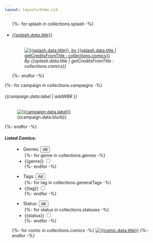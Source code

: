 ```yaml
---
layout: layouts/home.njk
---
```


<section class="splash-banner">
	<ul>
		{%- for splash in collections.splash -%} 
		<li data-title="{{splash.data.title}}"> 
		<h6 class="banner-title">
			<a href="{{splash.data.title | getUrlFromTitle : collections.comics}}"> {{splash.data.title}} </a>
		</h6>
		<figure class="banner-block">
			<a href="{{splash.data.title | getUrlFromTitle : collections.comics}}" class="banner-image">
				<img src="{{splash.data.image}}" alt="{{splash.data.title}}, by {{splash.data.title | getCreditsFromTitle : collections.comics}}" />
			</a> 
			<figcaption class="banner-caption">
				<cite class="banner-credit">By {{splash.data.title | getCreditsFromTitle : collections.comics}}</cite> 
			</figcaption>
		</figure>
		</li>
		{%- endfor -%} 
	</ul>
</section>
<section class="campaigns">
	{%- for campaign in collections.campaigns -%} 
	<div class="campaign">
		<h6 class="campaign-title">
			{{campaign.data.label | addWBR }}
		</h6>
		<figure class="image-block">
			<a href="{{campaign.data.link}}" target="_blank"><img src="{{campaign.data.image}}" alt="{{campaign.data.label}}" /></a> 
			<figcaption class="image-caption">
				{{campaign.data.blurb}}
			</figcaption>
		</figure>
	</div>
	{%- endfor -%} 	
</section>
<section class="comics">
	<h4 class="comics-title">
		Listed Comics: 
	</h4>
	<form id="comics-list-options">
	<menu class="comic-ops"> 
		<li class="comic-op" data-toggleblock="closed"><span class="op-title" data-toggler="active">Genres:</span>
		<button type="button" class="discloser-toggle" data-toggler="active" data-collection="genres">All</button> 
		<ul class="discloser-options-list">
			{%- for genre in collections.genres -%} 
			<li class="discloser-option">
				<label> 
					{{genre}}
					<input type="checkbox" name="genres" value="{{genre}}" />
				</label>
			</li>
			{%- endfor -%} 
		</ul>
		<li class="comic-op" data-toggleblock="closed"><span class="op-title" data-toggler="active">Tags:</span>
		<button type="button" class="discloser-toggle" data-toggler="active" data-collection="tags">All</button> 
		<ul class="discloser-options-list">
			{%- for tag in collections.generalTags -%} 
			<li class="discloser-option">
				<label> 
					{{tag}}
					<input type="checkbox" name="generalTags" value="{{tag}}" />
				</label>
			</li>
			{%- endfor -%} 
		</ul>
		</li>
		<li class="comic-op" data-toggleblock="closed"><span class="op-title" data-toggler="active">Status:</span>
		<button type="button" class="discloser-toggle" data-toggler="active" data-collection="statuses">All</button> 
		<ul class="discloser-options-list">
			{%- for status in collections.statuses -%} 
			<li class="discloser-option">
				<label> 
					{{status}}
					<input type="checkbox" name="statuses" value="{{status}}" />
				</label>
			</li>
			{%- endfor -%} 
		</ul>
		</li>
	</menu>
	</form>
	<div class="comic-grid-box">
		<ul class="comic-grid">
			{%- for comic in collections.comics -%}
			<li{% if page.url== comic.url %} aria-current="page" {% endif %} data-title="{{comic.data.title}}">
				<a class="comic-thumb" href='{{ comic.url }}'><img src='{{comic.data.thumbnail}}' alt='{{comic.data.title}}' /></a>
			</li>
			{%- endfor -%} 
		</ul>
	</div>
</section>
<script type="module" src="/js/togglers.js"></script>
<script type="module" src="/js/randomsplash.js"></script>
